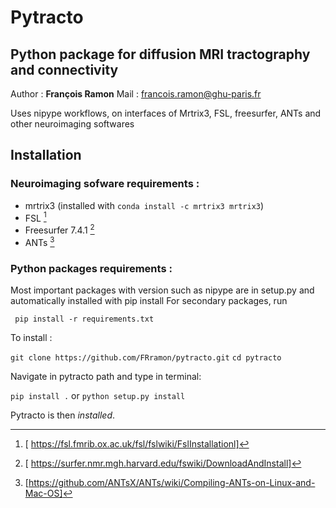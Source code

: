 # Pytracto

## Python package for diffusion MRI tractography and connectivity

Author : **François Ramon**
Mail : francois.ramon@ghu-paris.fr

Uses nipype workflows, on interfaces of Mrtrix3, FSL, freesurfer, ANTs and other neuroimaging softwares

## Installation 

### Neuroimaging sofware requirements : 

- mrtrix3 (installed with `conda install -c mrtrix3 mrtrix3`)
- FSL [^1]
- Freesurfer 7.4.1 [^2]
- ANTs [^3]

### Python packages requirements :

Most important packages with version such as nipype are in setup.py and automatically installed with pip install
For secondary packages, run

` pip install -r requirements.txt`

To install : 

`git clone https://github.com/FRramon/pytracto.git`
`cd pytracto`

Navigate in pytracto path and type in terminal:

`pip install .` or ```python setup.py install```

Pytracto is then *installed*.

[^1]: [ https://fsl.fmrib.ox.ac.uk/fsl/fslwiki/FslInstallationl]
[^2]: [ https://surfer.nmr.mgh.harvard.edu/fswiki/DownloadAndInstall]
[^3]: [https://github.com/ANTsX/ANTs/wiki/Compiling-ANTs-on-Linux-and-Mac-OS]
